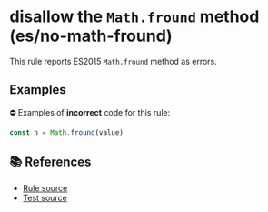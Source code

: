 # disallow the `Math.fround` method (es/no-math-fround)

This rule reports ES2015 `Math.fround` method as errors.

## Examples

⛔ Examples of **incorrect** code for this rule:

```js
const n = Math.fround(value)
```

## 📚 References

- [Rule source](../../lib/rules/no-math-fround.js)
- [Test source](../../tests/lib/rules/no-math-fround.js)
